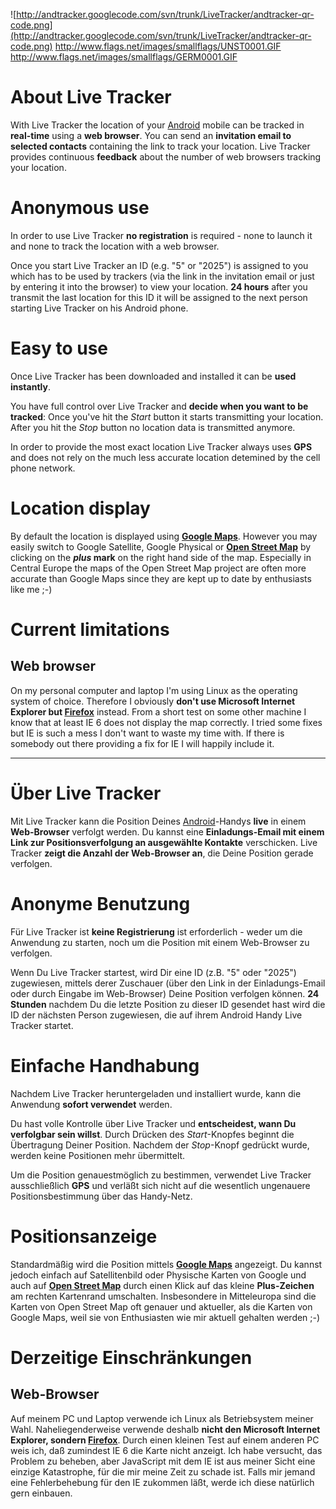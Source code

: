 ![http://andtracker.googlecode.com/svn/trunk/LiveTracker/andtracker-qr-code.png](http://andtracker.googlecode.com/svn/trunk/LiveTracker/andtracker-qr-code.png)
http://www.flags.net/images/smallflags/UNST0001.GIF
http://www.flags.net/images/smallflags/GERM0001.GIF

# About Live Tracker #
With Live Tracker the location of your [Android](http://www.android.com) mobile can be tracked in **real-time** using a **web browser**. You can send an **invitation email to selected contacts** containing the link to track your location. Live Tracker provides continuous **feedback** about the number of web browsers tracking your location.

# Anonymous use #
In order to use Live Tracker **no registration** is required - none to launch it and none to track the location with a web browser.

Once you start Live Tracker an ID (e.g. "5" or "2025") is assigned to you which has to be used by trackers (via the link in the invitation email or just by entering it into the browser) to view your location. **24 hours** after you transmit the last location for this ID it will be assigned to the next person starting Live Tracker on his Android phone.

# Easy to use #
Once Live Tracker has been downloaded and installed it can be **used instantly**.

You have full control over Live Tracker and **decide when you want to be tracked**:
Once you've hit the _Start_ button it starts transmitting your location. After you hit the _Stop_ button no location data is transmitted anymore.

In order to provide the most exact location Live Tracker always uses **GPS** and does not rely on the much less accurate location detemined by the cell phone network.

# Location display #
By default the location is displayed using **[Google Maps](http://maps.google.com/)**. However you may easily switch to Google Satellite, Google Physical or **[Open Street Map](http://www.openstreetmap.org/)** by clicking on the **_plus_ mark** on the right hand side of the map. Especially in Central Europe the maps of the Open Street Map project are often more accurate than Google Maps since they are kept up to date by enthusiasts like me ;-)

# Current limitations #
## Web browser ##
On my personal computer and laptop I'm using Linux as the operating system of choice. Therefore I obviously **don't use Microsoft Internet Explorer but [Firefox](http://www.getfirefox.com/)** instead. From a short test on some other machine I know that at least IE 6 does not display the map correctly. I tried some fixes but IE is such a mess I don't want to waste my time with. If there is somebody out there providing a fix for IE I will happily include it.


---


# Über Live Tracker #
Mit Live Tracker kann die Position Deines [Android](http://www.android.com)-Handys **live** in einem **Web-Browser** verfolgt werden. Du kannst eine **Einladungs-Email mit einem Link zur Positionsverfolgung an ausgewählte Kontakte** verschicken. Live Tracker **zeigt die Anzahl der Web-Browser an**, die Deine Position gerade verfolgen.

# Anonyme Benutzung #
Für Live Tracker ist **keine Registrierung** ist erforderlich - weder um die Anwendung zu starten, noch um die Position mit einem Web-Browser zu verfolgen.

Wenn Du Live Tracker startest, wird Dir eine ID (z.B. "5" oder "2025") zugewiesen, mittels derer Zuschauer (über den Link in der Einladungs-Email oder durch Eingabe im Web-Browser) Deine Position verfolgen können. **24 Stunden** nachdem Du die letzte Position zu dieser ID gesendet hast wird die ID der nächsten Person zugewiesen, die auf ihrem Android Handy Live Tracker startet.

# Einfache Handhabung #
Nachdem Live Tracker heruntergeladen und installiert wurde, kann die Anwendung **sofort verwendet** werden.

Du hast volle Kontrolle über Live Tracker und **entscheidest, wann Du verfolgbar sein willst**. Durch Drücken des _Start_-Knopfes beginnt die Übertragung Deiner Position. Nachdem der _Stop_-Knopf gedrückt wurde, werden keine Positionen mehr übermittelt.

Um die Position genauestmöglich zu bestimmen, verwendet Live Tracker ausschließlich **GPS** und verläßt sich nicht auf die wesentlich ungenauere Positionsbestimmung über das Handy-Netz.

# Positionsanzeige #
Standardmäßig wird die Position mittels **[Google Maps](http://maps.google.com/)** angezeigt. Du kannst jedoch einfach auf Satellitenbild oder Physische Karten von Google und auch auf **[Open Street Map](http://www.openstreetmap.org/)** durch einen Klick auf das kleine **Plus-Zeichen** am rechten Kartenrand umschalten. Insbesondere in Mitteleuropa sind die Karten von Open Street Map oft genauer und aktueller, als die Karten von Google Maps, weil sie von Enthusiasten wie mir aktuell gehalten werden ;-)

# Derzeitige Einschränkungen #
## Web-Browser ##
Auf meinem PC und Laptop verwende ich Linux als Betriebsystem meiner Wahl. Naheliegenderweise verwende deshalb **nicht den Microsoft Internet Explorer, sondern [Firefox](http://www.getfirefox.de/)**. Durch einen kleinen Test auf einem anderen PC weis ich, daß zumindest IE 6 die Karte nicht anzeigt. Ich habe versucht, das Problem zu beheben, aber JavaScript mit dem IE ist aus meiner Sicht eine einzige Katastrophe, für die mir meine Zeit zu schade ist. Falls mir jemand eine Fehlerbehebung für den IE zukommen läßt, werde ich diese natürlich gern einbauen.
